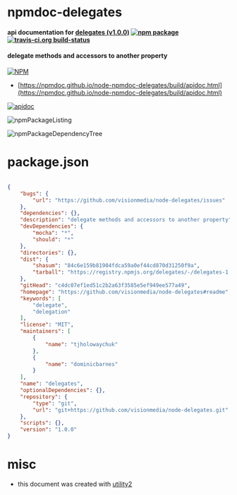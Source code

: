 # npmdoc-delegates

#### api documentation for  [delegates (v1.0.0)](https://github.com/visionmedia/node-delegates#readme)  [![npm package](https://img.shields.io/npm/v/npmdoc-delegates.svg?style=flat-square)](https://www.npmjs.org/package/npmdoc-delegates) [![travis-ci.org build-status](https://api.travis-ci.org/npmdoc/node-npmdoc-delegates.svg)](https://travis-ci.org/npmdoc/node-npmdoc-delegates)

#### delegate methods and accessors to another property

[![NPM](https://nodei.co/npm/delegates.png?downloads=true&downloadRank=true&stars=true)](https://www.npmjs.com/package/delegates)

- [https://npmdoc.github.io/node-npmdoc-delegates/build/apidoc.html](https://npmdoc.github.io/node-npmdoc-delegates/build/apidoc.html)

[![apidoc](https://npmdoc.github.io/node-npmdoc-delegates/build/screenCapture.buildCi.browser.%252Ftmp%252Fbuild%252Fapidoc.html.png)](https://npmdoc.github.io/node-npmdoc-delegates/build/apidoc.html)

![npmPackageListing](https://npmdoc.github.io/node-npmdoc-delegates/build/screenCapture.npmPackageListing.svg)

![npmPackageDependencyTree](https://npmdoc.github.io/node-npmdoc-delegates/build/screenCapture.npmPackageDependencyTree.svg)



# package.json

```json

{
    "bugs": {
        "url": "https://github.com/visionmedia/node-delegates/issues"
    },
    "dependencies": {},
    "description": "delegate methods and accessors to another property",
    "devDependencies": {
        "mocha": "*",
        "should": "*"
    },
    "directories": {},
    "dist": {
        "shasum": "84c6e159b81904fdca59a0ef44cd870d31250f9a",
        "tarball": "https://registry.npmjs.org/delegates/-/delegates-1.0.0.tgz"
    },
    "gitHead": "c4dc07ef1ed51c2b2a63f3585e5ef949ee577a49",
    "homepage": "https://github.com/visionmedia/node-delegates#readme",
    "keywords": [
        "delegate",
        "delegation"
    ],
    "license": "MIT",
    "maintainers": [
        {
            "name": "tjholowaychuk"
        },
        {
            "name": "dominicbarnes"
        }
    ],
    "name": "delegates",
    "optionalDependencies": {},
    "repository": {
        "type": "git",
        "url": "git+https://github.com/visionmedia/node-delegates.git"
    },
    "scripts": {},
    "version": "1.0.0"
}
```



# misc
- this document was created with [utility2](https://github.com/kaizhu256/node-utility2)
